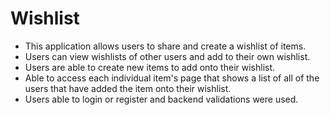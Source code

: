 # Wishlist

* This application allows users to share and create a wishlist of items.
* Users can view wishlists of other users and add to their own wishlist.
* Users are able to create new items to add onto their wishlist.
* Able to access each individual item's page that shows a list of all of the users that have added the item onto their wishlist.
* Users able to login or register and backend validations were used.
